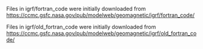 Files in igrf/fortran_code were initially downloaded from https://ccmc.gsfc.nasa.gov/pub/modelweb/geomagnetic/igrf/fortran_code/

Files in igrf/old_fortran_code were initially downloaded from https://ccmc.gsfc.nasa.gov/pub/modelweb/geomagnetic/igrf/old_fortran_code/
